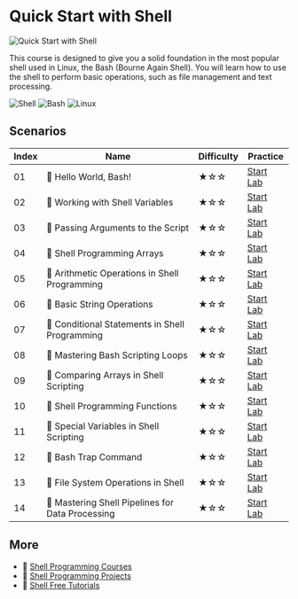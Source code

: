 # Quick Start with Shell

![Quick Start with Shell](https://cover-creator.appbot.io/quick-start-with-shell.png)

This course is designed to give you a solid foundation in the most popular shell used in Linux, the Bash (Bourne Again Shell). You will learn how to use the shell to perform basic operations, such as file management and text processing.

![Shell](https://img.shields.io/badge/Shell-whitesmoke?style=for-the-badge&logo=shell)
![Bash](https://img.shields.io/badge/Bash-whitesmoke?style=for-the-badge&logo=bash)
![Linux](https://img.shields.io/badge/Linux-whitesmoke?style=for-the-badge&logo=linux)


## Scenarios

|   Index | Name                                            | Difficulty   | Practice                                                             |
|---------|-------------------------------------------------|--------------|----------------------------------------------------------------------|
|      01 | 📖 Hello World, Bash!                            | ★☆☆          | <a target='_blank' href='https://labex.io/labs/153893'>Start Lab</a> |
|      02 | 📖 Working with Shell Variables                  | ★☆☆          | <a target='_blank' href='https://labex.io/labs/153894'>Start Lab</a> |
|      03 | 📖 Passing Arguments to the Script               | ★☆☆          | <a target='_blank' href='https://labex.io/labs/153895'>Start Lab</a> |
|      04 | 📖 Shell Programming Arrays                      | ★☆☆          | <a target='_blank' href='https://labex.io/labs/153896'>Start Lab</a> |
|      05 | 📖 Arithmetic Operations in Shell Programming    | ★☆☆          | <a target='_blank' href='https://labex.io/labs/153897'>Start Lab</a> |
|      06 | 📖 Basic String Operations                       | ★☆☆          | <a target='_blank' href='https://labex.io/labs/153898'>Start Lab</a> |
|      07 | 📖 Conditional Statements in Shell Programming   | ★☆☆          | <a target='_blank' href='https://labex.io/labs/153899'>Start Lab</a> |
|      08 | 📖 Mastering Bash Scripting Loops                | ★☆☆          | <a target='_blank' href='https://labex.io/labs/153900'>Start Lab</a> |
|      09 | 📖 Comparing Arrays in Shell Scripting           | ★☆☆          | <a target='_blank' href='https://labex.io/labs/153901'>Start Lab</a> |
|      10 | 📖 Shell Programming Functions                   | ★☆☆          | <a target='_blank' href='https://labex.io/labs/153902'>Start Lab</a> |
|      11 | 📖 Special Variables in Shell Scripting          | ★☆☆          | <a target='_blank' href='https://labex.io/labs/153903'>Start Lab</a> |
|      12 | 📖 Bash Trap Command                             | ★☆☆          | <a target='_blank' href='https://labex.io/labs/153904'>Start Lab</a> |
|      13 | 📖 File System Operations in Shell               | ★☆☆          | <a target='_blank' href='https://labex.io/labs/153905'>Start Lab</a> |
|      14 | 📖 Mastering Shell Pipelines for Data Processing | ★☆☆          | <a target='_blank' href='https://labex.io/labs/153906'>Start Lab</a> |

## More

- 🔗 [Shell Programming Courses](https://github.com/labex-labs/awesome-programming-courses)
- 🔗 [Shell Programming Projects](https://github.com/labex-labs/awesome-programming-projects)
- 🔗 [Shell Free Tutorials](https://github.com/labex-labs/shell-free-tutorials)

